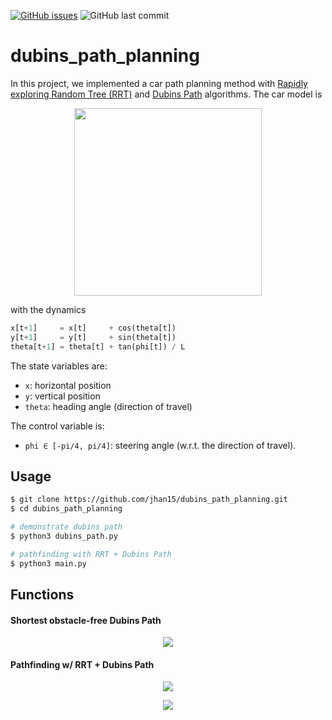 
[![GitHub issues](https://img.shields.io/github/issues/jhan15/dubins_path_planning)](https://github.com/jhan15/dubins_path_planning/issues)
![GitHub last commit](https://img.shields.io/github/last-commit/jhan15/dubins_path_planning?color=ff69b4)

# dubins_path_planning

In this project, we implemented a car path planning method with [Rapidly exploring Random Tree (RRT)](https://en.wikipedia.org/wiki/Rapidly-exploring_random_tree) and [Dubins Path](https://en.wikipedia.org/wiki/Dubins_path) algorithms. The car model is

<p align="center">
  <img src="https://github.com/jhan15/dubins_path_planning/blob/master/images/car_model.png?raw=true" width="300">
</p>

with the dynamics

```python
x[t+1]     = x[t]     + cos(theta[t])
y[t+1]     = y[t]     + sin(theta[t])
theta[t+1] = theta[t] + tan(phi[t]) / L
```

The state variables are:
 - `x`: horizontal position
 - `y`: vertical position
 - `theta`: heading angle (direction of travel)

The control variable is:
 - `phi ∈ [-pi/4, pi/4]`: steering angle (w.r.t. the direction of travel).

## Usage

```bash
$ git clone https://github.com/jhan15/dubins_path_planning.git
$ cd dubins_path_planning

# demonstrate dubins path
$ python3 dubins_path.py

# pathfinding with RRT + Dubins Path
$ python3 main.py
```

## Functions

#### Shortest obstacle-free Dubins Path

<p align="center">
  <img src="https://user-images.githubusercontent.com/62132206/130370520-6dc13d58-a00a-4e4b-97c5-effb28fcbde9.gif?raw=true">
</p>

#### Pathfinding w/ RRT + Dubins Path

<p align="center">
  <img src="https://user-images.githubusercontent.com/62132206/130370521-9a6e3053-82a4-4cea-b12b-706413a4de64.gif?raw=true">
</p>

<p align="center">
  <img src="https://user-images.githubusercontent.com/62132206/130370524-b521f733-8c90-4ae3-b95f-6e209ca0123e.gif?raw=true">
</p>
